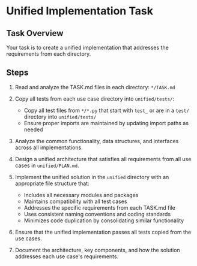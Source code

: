 # Unified Implementation Task

## Task Overview
Your task is to create a unified implementation that addresses the requirements from each directory.

## Steps

1. Read and analyze the TASK.md files in each directory: `*/TASK.md`

2. Copy all tests from each use case directory into `unified/tests/`:
   - Copy all test files from `*/*.py` that start with `test_` or are in a `test/` directory into `unified/tests/`
   - Ensure proper imports are maintained by updating import paths as needed

3. Analyze the common functionality, data structures, and interfaces across all implementations.

5. Design a unified architecture that satisfies all requirements from all use cases in `unified/PLAN.md`.

6. Implement the unified solution in the `unified` directory with an appropriate file structure that:
   - Includes all necessary modules and packages
   - Maintains compatibility with all test cases
   - Addresses the specific requirements from each TASK.md file
   - Uses consistent naming conventions and coding standards
   - Minimizes code duplication by consolidating similar functionality

7. Ensure that the unified implementation passes all tests copied from the use cases.

8. Document the architecture, key components, and how the solution addresses each use case's requirements.
